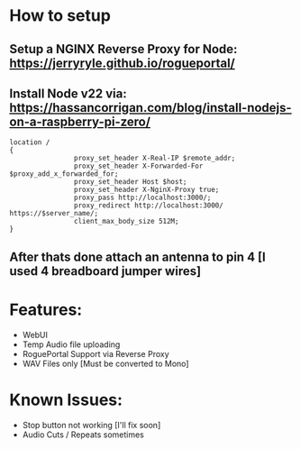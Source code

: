 # How to setup
## Setup a NGINX Reverse Proxy for Node: https://jerryryle.github.io/rogueportal/
## Install Node v22 via: https://hassancorrigan.com/blog/install-nodejs-on-a-raspberry-pi-zero/
```
location /  
{ 
                proxy_set_header X-Real-IP $remote_addr; 
                proxy_set_header X-Forwarded-For $proxy_add_x_forwarded_for; 
                proxy_set_header Host $host; 
                proxy_set_header X-NginX-Proxy true; 
                proxy_pass http://localhost:3000/; 
                proxy_redirect http://localhost:3000/ https://$server_name/;
                client_max_body_size 512M;
} 
```
## After thats done attach an antenna to pin 4 [I used 4 breadboard jumper wires]
# Features:
- WebUI
- Temp Audio file uploading
- RoguePortal Support via Reverse Proxy
- WAV Files only [Must be converted to Mono]

# Known Issues:
- Stop button not working [I'll fix soon]
- Audio Cuts / Repeats sometimes
